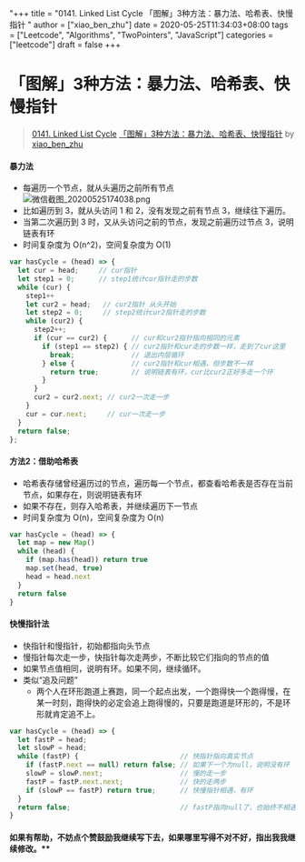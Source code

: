 "+++
title = "0141. Linked List Cycle 「图解」3种方法：暴力法、哈希表、快慢指针 "
author = ["xiao_ben_zhu"]
date = 2020-05-25T11:34:03+08:00
tags = ["Leetcode", "Algorithms", "TwoPointers", "JavaScript"]
categories = ["leetcode"]
draft = false
+++

# 「图解」3种方法：暴力法、哈希表、快慢指针

> [0141. Linked List Cycle](https://leetcode-cn.com/problems/linked-list-cycle/)
> [「图解」3种方法：暴力法、哈希表、快慢指针](https://leetcode-cn.com/problems/linked-list-cycle/solution/lei-si-xiao-xue-de-zhui-ji-wen-ti-kuai-man-zhi-zhe/) by [xiao_ben_zhu](https://leetcode-cn.com/u/xiao_ben_zhu/)


#### 暴力法
- 每遍历一个节点，就从头遍历之前所有节点
 ![微信截图_20200525174038.png](https://pic.leetcode-cn.com/6cf3006161dddb53205efb6ef79d5904aae8c1fc8e20335e97f179266c2b954b-%E5%BE%AE%E4%BF%A1%E6%88%AA%E5%9B%BE_20200525174038.png)
-  比如遍历到 3，就从头访问 1 和 2，没有发现之前有节点 3，继续往下遍历。
- 当第二次遍历到 3 时，又从头访问之前的节点，发现之前遍历过节点 3，说明链表有环
- 时间复杂度为 O(n^2)，空间复杂度为 O(1)

```js
var hasCycle = (head) => {
  let cur = head;     // cur指针
  let step1 = 0;      // step1统计cur指针走的步数
  while (cur) {
    step1++
    let cur2 = head;   // cur2指针 从头开始
    let step2 = 0;     // step2统计cur2指针走的步数
    while (cur2) {
      step2++;
      if (cur == cur2) {      // cur和cur2指针指向相同的元素
        if (step1 == step2) { // cur2指针和cur走的步数一样，走到了cur这里
          break;              // 退出内层循环
        } else {              // cur2指针和cur相遇，但步数不一样
          return true;        // 说明链表有环，cur比cur2正好多走一个环
        }
      }
      cur2 = cur2.next; // cur2一次走一步
    }
    cur = cur.next;     // cur一次走一步
  }
  return false;
};
```
#### 方法2：借助哈希表
- 哈希表存储曾经遍历过的节点，遍历每一个节点，都查看哈希表是否存在当前节点，如果存在，则说明链表有环
- 如果不存在，则存入哈希表，并继续遍历下一节点
- 时间复杂度为 O(n)，空间复杂度为 O(n)

```js
var hasCycle = (head) => {
  let map = new Map()
  while (head) {
    if (map.has(head)) return true
    map.set(head, true)
    head = head.next
  }
  return false
}
```

#### 快慢指针法
- 快指针和慢指针，初始都指向头节点
- 慢指针每次走一步，快指针每次走两步，不断比较它们指向的节点的值
- 如果节点值相同，说明有环。如果不同，继续循环。
- 类似“追及问题”
  - 两个人在环形跑道上赛跑，同一个起点出发，一个跑得快一个跑得慢，在某一时刻，跑得快的必定会追上跑得慢的，只要是跑道是环形的，不是环形就肯定追不上。

```js
var hasCycle = (head) => {
  let fastP = head;
  let slowP = head;
  while (fastP) {                         // 快指针指向真实节点
    if (fastP.next == null) return false; // 如果下一个为null，说明没有环
    slowP = slowP.next;                   // 慢的走一步
    fastP = fastP.next.next;              // 快的走两步
    if (slowP == fastP) return true;      // 快慢指针相遇，有环
  }
  return false;                           // fastP指向null了，也始终不相遇
}
```
#### 如果有帮助，不妨点个赞鼓励我继续写下去，如果哪里写得不对不好，指出我我继续修改。**
